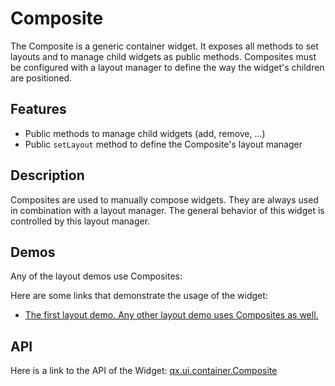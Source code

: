 Composite
=========

The Composite is a generic container widget. It exposes all methods to set layouts and to manage child widgets as public methods. Composites must be configured with a layout manager to define the way the widget's children are positioned.

Features
--------

-   Public methods to manage child widgets (add, remove, ...)
-   Public `setLayout` method to define the Composite's layout manager

Description
-----------

Composites are used to manually compose widgets. They are always used in combination with a layout manager. The general behavior of this widget is controlled by this layout manager.

Demos
-----

Any of the layout demos use Composites:

Here are some links that demonstrate the usage of the widget:

-   [The first layout demo. Any other layout demo uses Composites as well.](http://www.qooxdoo.org/devel/demobrowser/#layout~Basic.html)

API
---

Here is a link to the API of the Widget:
[qx.ui.container.Composite](http://www.qooxdoo.org/devel/api/index.html#qx.ui.container.Composite)
